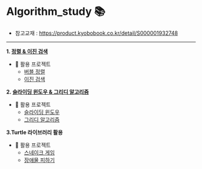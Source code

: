 # Algorithm_study 📚
- 참고교재 : https://product.kyobobook.co.kr/detail/S000001932748
---

**1. [정렬 & 이진 검색](https://github.com/hoyeondev/TIL/blob/main/Algorithm/study/250717.md)**
   - 📌 활용 프로젝트
     - [버블 정렬](https://github.com/hoyeondev/TIL/blob/main/Algorithm/src/bubble.py)
     - [이진 검색](https://github.com/hoyeondev/TIL/blob/main/Algorithm/src/binary_search.py)

**2. [슬라이딩 윈도우 & 그리디 알고리즘](https://github.com/hoyeondev/TIL/blob/main/Algorithm/study/250718.md)**
   - 📌 활용 프로젝트
     - [슬라이딩 윈도우](https://github.com/hoyeondev/TIL/blob/main/Algorithm/src/sliding_window.py)
     - [그리디 알고리즘](https://github.com/hoyeondev/TIL/blob/main/Algorithm/src/greedy_game.py)
       
**3.Turtle 라이브러리 활용**
   - 📌 활용 프로젝트
     - [스네이크 게임](https://github.com/hoyeondev/TIL/blob/main/Algorithm/src/snake_game.py)
     - [장애물 피하기](https://github.com/hoyeondev/turtle01)
